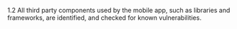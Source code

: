 1.2 All third party components used by the mobile app, such as libraries and frameworks, are identified, and checked for known vulnerabilities.